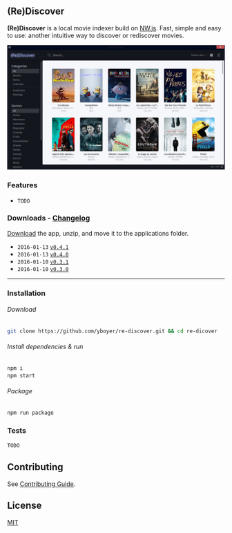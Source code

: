 ## (Re)Discover
**(Re)Discover** is a local movie indexer build on [NW.js](http://nwjs.io/).
Fast, simple and easy to use: another intuitive way to discover or rediscover movies.

![](media/screenshot.png)


### Features

* `TODO`

### Downloads - [Changelog](https://github.com/yboyer/re-discover/releases/)

[Download](https://github.com/yboyer/re-discover/releases/latest) the app, unzip, and move it to the applications folder.

- `2016-01-13` [`v0.4.1`](https://github.com/yboyer/re-discover/releases/tag/v0.4.1)
- `2016-01-13` [`v0.4.0`](https://github.com/yboyer/re-discover/releases/tag/v0.4.0)
- `2016-01-10` [`v0.3.1`](https://github.com/yboyer/re-discover/releases/tag/v0.3.1)
- `2016-01-10` [`v0.3.0`](https://github.com/yboyer/re-discover/releases/tag/v0.3.0)


---

### Installation
###### Download

```bash
git clone https://github.com/yboyer/re-discover.git && cd re-dicover
```

###### Install dependencies & run

```bash
npm i
npm start
```

###### Package

```bash
npm run package
```


### Tests

```js
TODO
```

## Contributing

See [Contributing Guide](CONTRIBUTING.md).

## License

[MIT](LICENCE)
